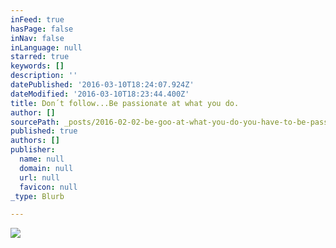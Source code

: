 ```yaml
---
inFeed: true
hasPage: false
inNav: false
inLanguage: null
starred: true
keywords: []
description: ''
datePublished: '2016-03-10T18:24:07.924Z'
dateModified: '2016-03-10T18:23:44.400Z'
title: Don´t follow...Be passionate at what you do.
author: []
sourcePath: _posts/2016-02-02-be-goo-at-what-you-do-you-have-to-be-passionate-to-be-succe.md
published: true
authors: []
publisher:
  name: null
  domain: null
  url: null
  favicon: null
_type: Blurb

---
```

![](https://the-grid-user-content.s3-us-west-2.amazonaws.com/5869494e-3682-485a-b541-01b6d4dcf043.jpg)
